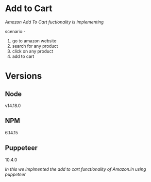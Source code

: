 # **Add to Cart**

_Amazon Add To Cart fuctionality is implementing_

scenario -

1. go to amazon website
2. search for any product
3. click on any product
4. add to cart

# Versions

## Node

v14.18.0

## NPM

6.14.15

## Puppeteer

10.4.0

_In this we implmented the add to cart functionality of Amazon.in using puppeteer_
